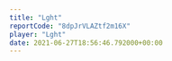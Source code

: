 ```yaml
---
title: "Lght"
reportCode: "8dpJrVLAZtf2m16X"
player: "Lght"
date: 2021-06-27T18:56:46.792000+00:00
---
```


